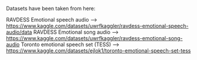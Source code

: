 Datasets have been taken from here:

RAVDESS Emotional speech audio --> https://www.kaggle.com/datasets/uwrfkaggler/ravdess-emotional-speech-audio/data
RAVDESS Emotional song audio --> https://www.kaggle.com/datasets/uwrfkaggler/ravdess-emotional-song-audio
Toronto emotional speech set (TESS) --> https://www.kaggle.com/datasets/ejlok1/toronto-emotional-speech-set-tess
